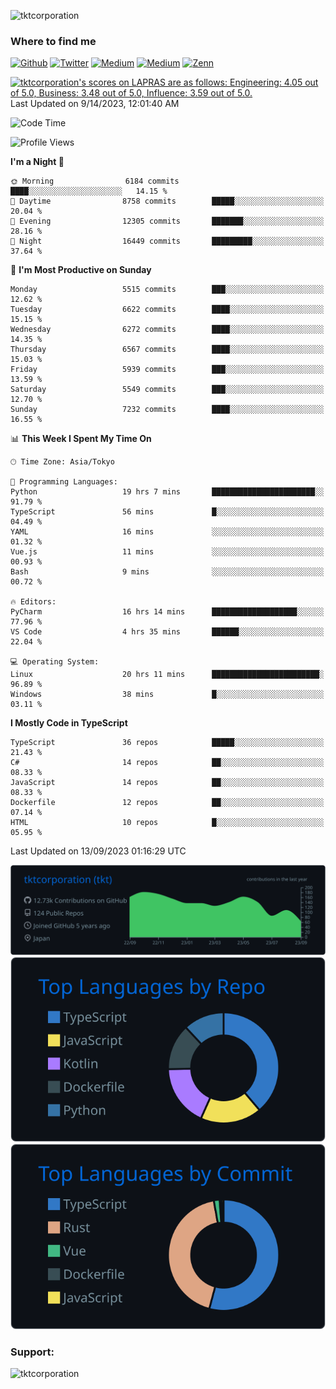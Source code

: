 <p align="left"> <img src="https://komarev.com/ghpvc/?username=tktcorporation&label=Profile%20views&color=0e75b6&style=flat" alt="tktcorporation" /> </p>

<h3>Where to find me</h3>
<p>
<a href="https://github.com/tktcorporation" target="_blank"><img alt="Github" src="https://img.shields.io/badge/GitHub-%2312100E.svg?&style=for-the-badge&logo=Github&logoColor=white" /></a>
<a href="https://twitter.com/tktcorporation" target="_blank"><img alt="Twitter" src="https://img.shields.io/badge/twitter-%231DA1F2.svg?&style=for-the-badge&logo=twitter&logoColor=white" /></a>
<a href="https://www.linkedin.com/in/tktcorporation" target="_blank"><img alt="Medium" src="https://img.shields.io/badge/linkdin-0a66c2.svg?&style=for-the-badge&logo=linkedin&logoColor=white" /></a>
<a href="https://qiita.com/tktcorporation" target="_blank"><img alt="Medium" src="https://img.shields.io/badge/qiita-55C500.svg?&style=for-the-badge&logo=qiita&logoColor=white" /></a>
<a href="https://zenn.dev/tktcorporation" target="_blank"><img alt="Zenn" src="https://img.shields.io/badge/Zenn-3EA8FF.svg?&style=for-the-badge&logo=Zenn&logoColor=white" /></a>
</p>

<!--START_SECTION:lapras-card-->
<p ><a href="https://lapras.com/public/tktcorporation" target="_blank" rel="noopener noreferrer"><img alt="tktcorporation's scores on LAPRAS are as follows: Engineering: 4.05 out of 5.0, Business: 3.48 out of 5.0, Influence: 3.59 out of 5.0." src="https://lapras-card-generator.vercel.app/api/svg?e=4.05&b=3.48&i=3.59&b1=%23232323&b2=%236d6d6d&i1=%23212121&i2=%23818181&l=en" width="300" ></a>  
Last Updated on 9/14/2023, 12:01:40 AM</p>
<!--END_SECTION:lapras-card-->
  
<!--START_SECTION:waka-->
![Code Time](http://img.shields.io/badge/Code%20Time-1%2C150%20hrs%206%20mins-blue)

![Profile Views](http://img.shields.io/badge/Profile%20Views-17-blue)

**I'm a Night 🦉** 

```text
🌞 Morning                6184 commits        ████░░░░░░░░░░░░░░░░░░░░░   14.15 % 
🌆 Daytime                8758 commits        █████░░░░░░░░░░░░░░░░░░░░   20.04 % 
🌃 Evening                12305 commits       ███████░░░░░░░░░░░░░░░░░░   28.16 % 
🌙 Night                  16449 commits       █████████░░░░░░░░░░░░░░░░   37.64 % 
```
📅 **I'm Most Productive on Sunday** 

```text
Monday                   5515 commits        ███░░░░░░░░░░░░░░░░░░░░░░   12.62 % 
Tuesday                  6622 commits        ████░░░░░░░░░░░░░░░░░░░░░   15.15 % 
Wednesday                6272 commits        ████░░░░░░░░░░░░░░░░░░░░░   14.35 % 
Thursday                 6567 commits        ████░░░░░░░░░░░░░░░░░░░░░   15.03 % 
Friday                   5939 commits        ███░░░░░░░░░░░░░░░░░░░░░░   13.59 % 
Saturday                 5549 commits        ███░░░░░░░░░░░░░░░░░░░░░░   12.70 % 
Sunday                   7232 commits        ████░░░░░░░░░░░░░░░░░░░░░   16.55 % 
```


📊 **This Week I Spent My Time On** 

```text
🕑︎ Time Zone: Asia/Tokyo

💬 Programming Languages: 
Python                   19 hrs 7 mins       ███████████████████████░░   91.79 % 
TypeScript               56 mins             █░░░░░░░░░░░░░░░░░░░░░░░░   04.49 % 
YAML                     16 mins             ░░░░░░░░░░░░░░░░░░░░░░░░░   01.32 % 
Vue.js                   11 mins             ░░░░░░░░░░░░░░░░░░░░░░░░░   00.93 % 
Bash                     9 mins              ░░░░░░░░░░░░░░░░░░░░░░░░░   00.72 % 

🔥 Editors: 
PyCharm                  16 hrs 14 mins      ███████████████████░░░░░░   77.96 % 
VS Code                  4 hrs 35 mins       ██████░░░░░░░░░░░░░░░░░░░   22.04 % 

💻 Operating System: 
Linux                    20 hrs 11 mins      ████████████████████████░   96.89 % 
Windows                  38 mins             █░░░░░░░░░░░░░░░░░░░░░░░░   03.11 % 
```

**I Mostly Code in TypeScript** 

```text
TypeScript               36 repos            █████░░░░░░░░░░░░░░░░░░░░   21.43 % 
C#                       14 repos            ██░░░░░░░░░░░░░░░░░░░░░░░   08.33 % 
JavaScript               14 repos            ██░░░░░░░░░░░░░░░░░░░░░░░   08.33 % 
Dockerfile               12 repos            ██░░░░░░░░░░░░░░░░░░░░░░░   07.14 % 
HTML                     10 repos            █░░░░░░░░░░░░░░░░░░░░░░░░   05.95 % 
```




 Last Updated on 13/09/2023 01:16:29 UTC
<!--END_SECTION:waka-->

[![](https://raw.githubusercontent.com/tktcorporation/tktcorporation/master/profile-summary-card-output/github_dark/0-profile-details.svg)](https://github.com/vn7n24fzkq/github-profile-summary-cards)
[![](https://raw.githubusercontent.com/tktcorporation/tktcorporation/master/profile-summary-card-output/github_dark/1-repos-per-language.svg)](https://github.com/vn7n24fzkq/github-profile-summary-cards) [![](https://raw.githubusercontent.com/tktcorporation/tktcorporation/master/profile-summary-card-output/github_dark/2-most-commit-language.svg)](https://github.com/vn7n24fzkq/github-profile-summary-cards)

<h3 align="left">Support:</h3>
<p><a href="https://www.buymeacoffee.com/tktcorporation"> <img align="left" src="https://cdn.buymeacoffee.com/buttons/v2/default-yellow.png" height="50" width="210" alt="tktcorporation" /></a></p><br><br>
